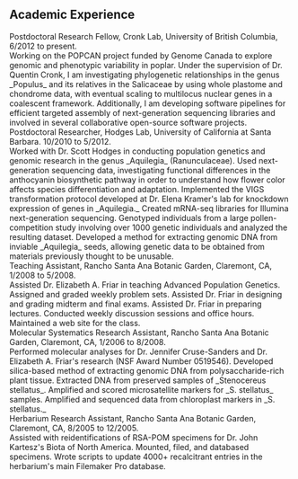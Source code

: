 ## Academic Experience

<div id=highlight><div id=title>Postdoctoral Research Fellow, Cronk Lab, University of British Columbia, 6/2012 to
present.</div></div>
Working on the POPCAN project funded by Genome Canada to
explore genomic and phenotypic variability in poplar. Under the
supervision of Dr. Quentin Cronk, I am investigating phylogenetic
relationships in the genus _Populus_ and its relatives in the Salicaceae
by using whole plastome and chondrome data, with eventual scaling to
multilocus nuclear genes in a coalescent framework. Additionally, I am
developing software pipelines for efficient targeted assembly of
next-generation sequencing libraries and involved in several
collaborative open-source software projects.

<div id=highlight><div id=title>Postdoctoral Researcher, Hodges Lab, University of California at Santa Barbara.
10/2010 to 5/2012.</div></div>
Worked with Dr. Scott Hodges in conducting population
genetics and genomic research in the genus _Aquilegia_ (Ranunculaceae).
Used next-generation sequencing data, investigating functional
differences in the anthocyanin biosynthetic pathway in order to
understand how flower color affects species differentiation and
adaptation. Implemented the VIGS transformation protocol developed at
Dr. Elena Kramer's lab for knockdown expression of genes in _Aquilegia._
Created mRNA-seq libraries for Illumina next-generation sequencing.
Genotyped individuals from a large pollen-competition study involving
over 1000 genetic individuals and analyzed the resulting dataset.
Developed a method for extracting genomic DNA from inviable _Aquilegia_
seeds, allowing genetic data to be obtained from materials previously
thought to be unusable.

<div id=title>Teaching Assistant, Rancho Santa Ana Botanic Garden, Claremont, CA,
1/2008 to 5/2008.</div>
Assisted Dr. Elizabeth A. Friar in teaching Advanced
Population Genetics. Assigned and graded weekly problem sets. Assisted
Dr. Friar in designing and grading midterm and final exams. Assisted Dr.
Friar in preparing lectures. Conducted weekly discussion sessions and
office hours. Maintained a web site for the class.

<div id=title>Molecular Systematics Research Assistant, Rancho Santa Ana Botanic
Garden, Claremont, CA, 1/2006 to 8/2008.</div>
Performed molecular analyses for Dr. Jennifer Cruse-Sanders and Dr. Elizabeth A. Friar's research (NSF Award Number 0519546). Developed silica-based method of extracting genomic DNA from polysaccharide-rich plant tissue. Extracted DNA from preserved
samples of _Stenocereus stellatus_. Amplified and scored microsatellite
markers for _S. stellatus_ samples. Amplified and sequenced data from
chloroplast markers in _S. stellatus._

<div id=title>Herbarium Research Assistant, Rancho Santa Ana Botanic Garden,
Claremont, CA, 8/2005 to 12/2005.</div>
Assisted with reidentifications of
RSA-POM specimens for Dr. John Kartesz's Biota of North America.
Mounted, filed, and databased specimens. Wrote scripts to update 4000+
recalcitrant entries in the herbarium's main Filemaker Pro database.
